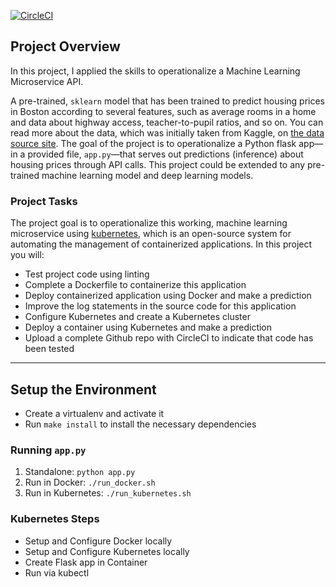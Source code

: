 [![CircleCI](https://circleci.com/gh/shihao-wen/ML-microservice.svg?style=svg)](https://circleci.com/gh/shihao-wen/ML-microservice)

## Project Overview

In this project, I applied the skills to operationalize a Machine Learning Microservice API.

A pre-trained, `sklearn` model that has been trained to predict housing prices in Boston according to several features, such as average rooms in a home and data about highway access, teacher-to-pupil ratios, and so on. You can read more about the data, which was initially taken from Kaggle, on [the data source site](https://www.kaggle.com/c/boston-housing). The goal of the project is to operationalize a Python flask app—in a provided file, `app.py`—that serves out predictions (inference) about housing prices through API calls. This project could be extended to any pre-trained machine learning model and deep learning models.

### Project Tasks

The project goal is to operationalize this working, machine learning microservice using [kubernetes](https://kubernetes.io/), which is an open-source system for automating the management of containerized applications. In this project you will:

- Test project code using linting
- Complete a Dockerfile to containerize this application
- Deploy containerized application using Docker and make a prediction
- Improve the log statements in the source code for this application
- Configure Kubernetes and create a Kubernetes cluster
- Deploy a container using Kubernetes and make a prediction
- Upload a complete Github repo with CircleCI to indicate that code has been tested

---

## Setup the Environment

- Create a virtualenv and activate it
- Run `make install` to install the necessary dependencies

### Running `app.py`

1. Standalone: `python app.py`
2. Run in Docker: `./run_docker.sh`
3. Run in Kubernetes: `./run_kubernetes.sh`

### Kubernetes Steps

- Setup and Configure Docker locally
- Setup and Configure Kubernetes locally
- Create Flask app in Container
- Run via kubectl
